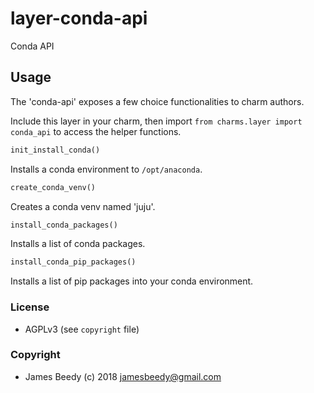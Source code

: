 # layer-conda-api

Conda API

## Usage
The 'conda-api' exposes a few choice functionalities to charm authors.

Include this layer in your charm, then import `from charms.layer import conda_api` to access the helper functions.

```python
init_install_conda()
```
Installs a conda environment to `/opt/anaconda`.

```python
create_conda_venv()
```
Creates a conda venv named 'juju'.

```python
install_conda_packages()
```
Installs a list of conda packages.

```python
install_conda_pip_packages()
```
Installs a list of pip packages into your conda environment.


### License
* AGPLv3 (see `copyright` file)

### Copyright
* James Beedy (c) 2018 <jamesbeedy@gmail.com>

